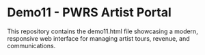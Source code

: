 # Demo11 - PWRS Artist Portal

This repository contains the demo11.html file showcasing a modern, responsive web interface for managing artist tours, revenue, and communications.
